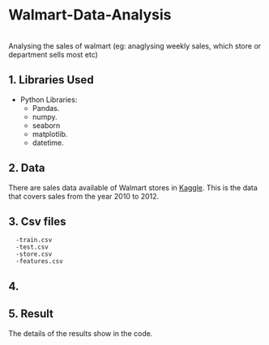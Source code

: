 # Walmart-Data-Analysis
</br> Analysing the sales of  walmart  (eg: anaglysing weekly sales, which store or department sells most etc)</br>


## 1. Libraries Used<a name="libraries used"></a>
- Python Libraries:
    - Pandas.
    - numpy.
    - seaborn
    - matplotlib.
    - datetime.

## 2. Data<a name="data"></a> 

There are sales data available of Walmart stores in [Kaggle](https://www.kaggle.com/aditya6196/retail-analysis-with-walmart-data). This is the data that covers sales from the year 2010 to 2012.

## 3. Csv files <a name="csv files"></a>
      -train.csv
      -test.csv
      -store.csv
      -features.csv
      
## 4.
## 5. Result<a name="results"></a>
The details of the results show in the code.
      
